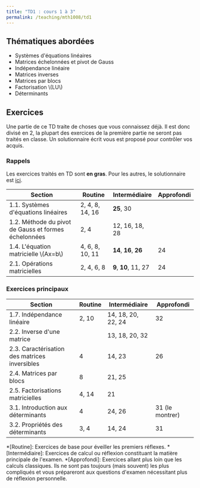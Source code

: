 ```yaml
---
title: "TD1 : cours 1 à 3"
permalink: /teaching/mth1008/td1
---
```


## Thématiques abordées
- Systèmes d'équations linéaires
- Matrices échelonnées et pivot de Gauss
- Indépendance linéaire
- Matrices inverses
- Matrices par blocs
- Factorisation \\(LU\\)
- Déterminants

## Exercices

Une partie de ce TD traite de choses que vous connaissez déjà. Il est donc divisé en 2, la plupart des exercices de la première partie ne seront pas traités en classe. Un solutionnaire écrit vous est proposé pour contrôler vos acquis.

### Rappels

Les exercices traités en TD sont **en gras**. Pour les autres, le solutionnaire est [ici](files/td0-correction.pdf).

| Section                                              | Routine         | Intermédiaire          | Approfondi |
| ---------------------------------------------------- | --------------- | ---------------------- | ---------- |
| 1.1. Systèmes d'équations linéaires                  | 2, 4, 8, 14, 16 | **25**, 30             |            |
| 1.2. Méthode du pivot de Gauss et formes échelonnées | 2, 4            | 12, 16, 18, 28         |            |
| 1.4. L'équation matricielle \\(Ax=b\\)               | 4, 6, 8, 10, 11 | **14**, **16**, **26** | 24         |
| 2.1. Opérations matricielles                         | 2, 4, 6, 8      | **9**, **10**, 11, 27  | 24         |

### Exercices principaux

| Section                                       | Routine | Intermédiaire      | Approfondi      |
| --------------------------------------------- | ------- | ------------------ | --------------- |
| 1.7. Indépendance linéaire                    | 2, 10   | 14, 18, 20, 22, 24 | 32              |
| 2.2. Inverse d'une matrice                    |         | 13, 18, 20, 32     |                 |
| 2.3. Caractérisation des matrices inversibles | 4       | 14, 23             | 26              |
| 2.4. Matrices par blocs                       | 8       | 21, 25             |                 |
| 2.5. Factorisations matricielles              | 4, 14   | 21                 |                 |
| 3.1. Introduction aux déterminants            | 4       | 24, 26             | 31 (le montrer) |
| 3.2. Propriétés des déterminants              | 3, 4    | 14, 24             | 31              |


*[Routine]: Exercices de base pour éveiller les premiers réflexes.
*[Intermédiaire]: Exercices de calcul ou réflexion constituant la matière principale de l'examen.
*[Approfondi]: Exercices allant plus loin que les calculs classiques. Ils ne sont pas toujours (mais souvent) les plus compliqués et vous prépareront aux questions d'examen nécessitant plus de réflexion personnelle.